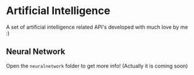 # Artificial Intelligence
A set of artificial intelligence related API's developed with much love by me :)

## Neural Network
Open the ```neuralnetwork``` folder to get more info! (Actually it is coming soon)
